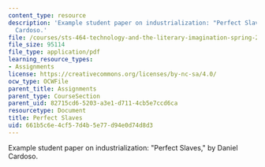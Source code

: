 ```yaml
---
content_type: resource
description: 'Example student paper on industrialization: "Perfect Slaves," by Daniel
  Cardoso.'
file: /courses/sts-464-technology-and-the-literary-imagination-spring-2008/661b5c6e4cf57d4b5e77d94e0d74d8d3_dcardoso_wk4.pdf
file_size: 95114
file_type: application/pdf
learning_resource_types:
- Assignments
license: https://creativecommons.org/licenses/by-nc-sa/4.0/
ocw_type: OCWFile
parent_title: Assignments
parent_type: CourseSection
parent_uid: 82715cd6-5203-a3e1-d711-4cb5e7ccd6ca
resourcetype: Document
title: Perfect Slaves
uid: 661b5c6e-4cf5-7d4b-5e77-d94e0d74d8d3
---
```

Example student paper on industrialization: "Perfect Slaves," by Daniel Cardoso.